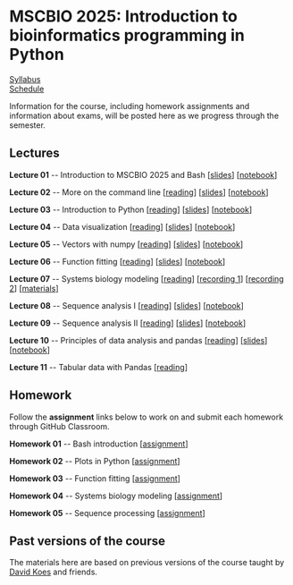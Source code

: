 # MSCBIO 2025: Introduction to bioinformatics programming in Python

[Syllabus](./syllabus.html)  
[Schedule](./schedule.html)  

<!--
[Midterm](./midterm.html) [[assignment](https://classroom.github.com/a/5P1QmhuO)]
[Final](./final.html) [[assignment](https://classroom.github.com/a/d-TJGen3)]
-->

Information for the course, including homework assignments and information about exams, will be posted here as we progress through the semester.


## Lectures

**Lecture 01** -- Introduction to MSCBIO 2025 and Bash [[slides](https://mscbio2025-2024.github.io/lectures/lecture-01-bash.slides.html)] [[notebook](https://mscbio2025-2024.github.io/lectures/lecture-01-bash.ipynb)] <!-- 08/27 -->

**Lecture 02** -- More on the command line [[reading](https://www.freecodecamp.org/news/linux-command-line-tutorial/)] [[slides](https://mscbio2025-2024.github.io/lectures/lecture-02-bash2.slides.html)] [[notebook](https://mscbio2025-2024.github.io/lectures/lecture-02-bash2.ipynb)] <!-- 08/29 -->

**Lecture 03** -- Introduction to Python [[reading](https://wiki.python.org/moin/BeginnersGuide/NonProgrammers)] [[slides](https://mscbio2025-2024.github.io/lectures/lecture-03-python.slides.html)] [[notebook](https://mscbio2025-2024.github.io/lectures/lecture-03-python.ipynb)] <!-- 09/03 -->

**Lecture 04** -- Data visualization [[reading](https://thepythoncodingbook.com/basics-of-data-visualisation-in-python-using-matplotlib/)] [[slides](https://mscbio2025-2024.github.io/lectures/lecture-04-plot.slides.html)] [[notebook](https://mscbio2025-2024.github.io/lectures/lecture-04-plot.ipynb)] <!-- 09/05 -->

**Lecture 05** -- Vectors with numpy [[reading](https://numpy.org/doc/stable/user/absolute_beginners.html)] [[slides](https://mscbio2025-2024.github.io/lectures/lecture-05-numpy.slides.html)] [[notebook](https://mscbio2025-2024.github.io/lectures/lecture-05-numpy.ipynb)] <!-- 09/10 -->

**Lecture 06** -- Function fitting [[reading](https://www.askpython.com/python/examples/curve-fitting-in-python)]  [[slides](https://mscbio2025-2024.github.io/lectures/lecture-06-fitting.slides.html)] [[notebook](https://mscbio2025-2024.github.io/lectures/lecture-06-fitting.ipynb)] <!-- 09/12 -->

**Lecture 07** -- Systems biology modeling [[reading](http://bionetgen.org/)] [[recording 1](https://pitt.hosted.panopto.com/Panopto/Pages/Viewer.aspx?id=d95c2bea-0d24-442a-9c52-b1ee0150ab99)] [[recording 2](https://pitt.hosted.panopto.com/Panopto/Pages/Viewer.aspx?id=4882eee3-c754-44c3-b3ce-b1f00108addb)] [[materials](https://github.com/jrfaeder/RBM_Intro_BioNetGen)] <!--  09/17 -->

**Lecture 08** -- Sequence analysis I [[reading](https://biopython-tutorial.readthedocs.io/en/latest/notebooks/02%20-%20Quick%20Start.html)] [[slides](https://mscbio2025-2024.github.io/lectures/lecture-08-sequence.slides.html)] [[notebook](https://mscbio2025-2024.github.io/lectures/lecture-08-sequence.ipynb)] <!-- 09/19 -->

**Lecture 09** -- Sequence analysis II [[reading](https://biopython-tutorial.readthedocs.io/en/latest/notebooks/14%20-%20Sequence%20motif%20analysis%20using%20Bio.motifs.html)] [[slides](https://mscbio2025-2024.github.io/lectures/lecture-09-sequence2.slides.html)] [[notebook](https://mscbio2025-2024.github.io/lectures/lecture-09-sequence2.ipynb)] <!-- 09/24 -->

**Lecture 10** -- Principles of data analysis and pandas [[reading](https://github.com/swcarpentry/good-enough-practices-in-scientific-computing)]  [[slides](https://mscbio2025-2024.github.io/lectures/lecture-10-pandas.slides.html)] [[notebook](https://mscbio2025-2024.github.io/lectures/lecture-10-pandas.ipynb)] <!-- 09/26 -->

**Lecture 11** -- Tabular data with Pandas [[reading](https://aeturrell.github.io/python4DS/data-tidy.html)] <!-- [[slides](https://mscbio2025-2024.github.io/lectures/lecture-11-pandas2.slides.html)] [[notebook](https://mscbio2025-2024.github.io/lectures/lecture-11-pandas2.ipynb)] 10/01 -->


## Homework

Follow the **assignment** links below to work on and submit each homework through GitHub Classroom.

**Homework 01** -- Bash introduction [[assignment](https://classroom.github.com/a/O8vqF3DV)]  

**Homework 02** -- Plots in Python [[assignment](https://classroom.github.com/a/gW2l8j1F)]  

**Homework 03** -- Function fitting [[assignment](https://classroom.github.com/a/iQEf8KZw)]  

**Homework 04** -- Systems biology modeling [[assignment](https://classroom.github.com/a/8e2DkUpP)]  

**Homework 05** -- Sequence processing [[assignment](https://classroom.github.com/a/f0ZY5SdB)]  

<!--
**Homework 6** -- Simulating the Ising model [[assignment](https://classroom.github.com/a/4Mxv4-H0)]  

**Homework 7** -- Optimization for physics [[assignment](https://classroom.github.com/a/YXDVOLeu)]  

**Homework 8** -- Inference for the Ising model [[assignment](https://classroom.github.com/a/tBSDOkj7)]  
-->

## Past versions of the course

The materials here are based on previous versions of the course taught by [David Koes](https://bits.csb.pitt.edu/) and friends. 
